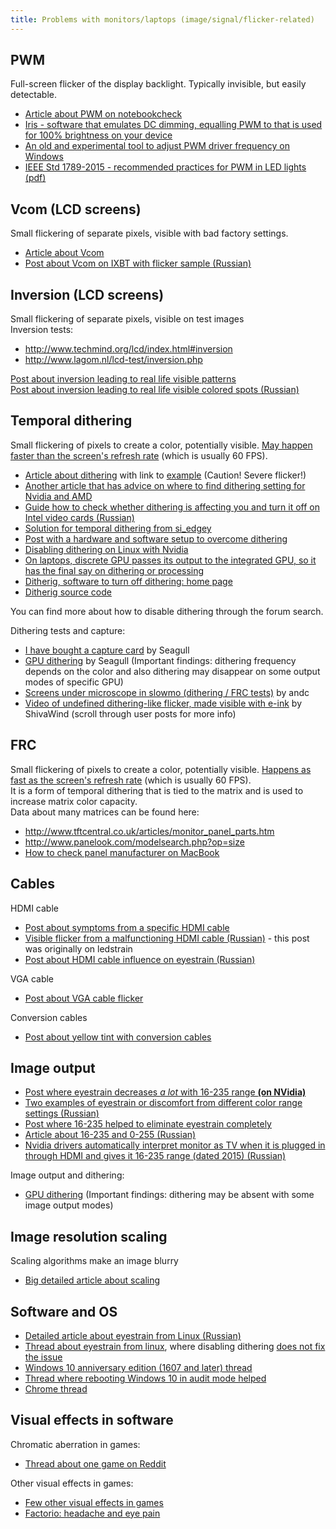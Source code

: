 ```yaml
---
title: Problems with monitors/laptops (image/signal/flicker-related)
---
```



## PWM
Full-screen flicker of the display backlight. Typically invisible, but easily detectable.   
- [Article about PWM on notebookcheck](https://www.notebookcheck.net/Why-Pulse-Width-Modulation-PWM-is-such-a-headache.270240.0.html)
- [Iris - software that emulates DC dimming, equalling PWM to that is used for 100% brightness on your device](https://iristech.co/)
- [An old and experimental tool to adjust PWM driver frequency on Windows](https://github.com/tpurtell/PWM)
- [IEEE Std 1789-2015 - recommended practices for PWM in LED lights (pdf)](http://www.bio-licht.org/02_resources/info_ieee_2015_standards-1789.pdf)

## Vcom (LCD screens)
Small flickering of separate pixels, visible with bad factory settings.  
- [Article about Vcom](https://www.eetimes.com/lcd-screens-dont-flicker-or-do-they/)
- [Post about Vcom on IXBT with flicker sample (Russian)](https://forum.ixbt.com/topic.cgi?id=28:30236:7864#7864)

## Inversion (LCD screens)
Small flickering of separate pixels, visible on test images  
Inversion tests:
- <http://www.techmind.org/lcd/index.html#inversion>
- <http://www.lagom.nl/lcd-test/inversion.php>   

[Post about inversion leading to real life visible patterns](https://ledstrain.org/d/1075-apple-miniled-products-2021/23)   
[Post about inversion leading to real life visible colored spots (Russian)](https://4pda.to/forum/index.php?showtopic=943228&view=findpost&p=112435540)   

## Temporal dithering
Small flickering of pixels to create a color, potentially visible. [May happen faster than the screen's refresh rate](https://forums.blurbusters.com/viewtopic.php?t=6799#p50428) (which is usually 60 FPS).
- [Article about dithering](https://smerity.com/articles/2013/dithering.html) with link to [example](https://codepen.io/Smerity/pen/Abwcu) (Caution! Severe flicker!)
- [Another article that has advice on where to find dithering setting for Nvidia and AMD](https://vpixx.com/vocal/dithering/)
- [Guide how to check whether dithering is affecting you and turn it off on Intel video cards (Russian)](https://4pda.to/forum/index.php?showtopic=943228&view=findpost&p=111856809)
- [Solution for temporal dithering from si_edgey](https://ledstrain.org/d/152-temporal-dithering-sensitivity-my-solution)
- [Post with a hardware and software setup to overcome dithering](https://ledstrain.org/d/794-is-there-a-name-for-seeing-a-sea-of-sparkly-motion-in-a-white-screen/5)
- [Disabling dithering on Linux with Nvidia](https://ledstrain.org/d/785-eyestrain-when-switching-from-windows-to-linux/25)
- [On laptops, discrete GPU passes its output to the integrated GPU, so it has the final say on dithering or processing](https://ledstrain.org/d/152-temporal-dithering-sensitivity-my-solution/451)
- [Ditherig, software to turn off dithering: home page](https://kawamoto.no-ip.org/henteko/index_en.html)
- [Ditherig source code](https://ledstrain.org/d/1001-ditherig-is-open-source-on-github)

You can find more about how to disable dithering through the forum search.

Dithering tests and capture:   
- [I have bought a capture card](https://ledstrain.org/d/703-i-have-bought-a-capture-card) by Seagull  
- [GPU dithering](https://ledstrain.org/d/895-gpu-dithering/) by Seagull  (Important findings: dithering frequency depends on the color and also dithering may disappear on some output modes of specific GPU)   
- [Screens under microscope in slowmo (dithering / FRC tests)](https://ledstrain.org/d/409-screens-under-microscope-in-slowmo-dithering-frc-tests) by andc    
- [Video of undefined dithering-like flicker, made visible with e-ink](https://ledstrain.org/d/152-temporal-dithering-sensitivity-my-solution/116) by ShivaWind (scroll through user posts for more info)   

## FRC
Small flickering of pixels to create a color, potentially visible. [Happens as fast as the screen's refresh rate](https://forums.blurbusters.com/viewtopic.php?t=6799#p50428) (which is usually 60 FPS).  
It is a form of temporal dithering that is tied to the matrix and is used to increase matrix color capacity.   
Data about many matrices can be found here:
- <http://www.tftcentral.co.uk/articles/monitor_panel_parts.htm>
- <http://www.panelook.com/modelsearch.php?op=size>
- [How to check panel manufacturer on MacBook](https://ledstrain.org/d/1166-completely-lost/7)

## Cables
HDMI cable
- [Post about symptoms from a specific HDMI cable](https://ledstrain.org/d/214-hdmi-vs-vga-cable-and-eyestrain/23)
- [Visible flicker from a malfunctioning HDMI cable (Russian)](https://4pda.to/forum/index.php?showtopic=943228&view=findpost&p=111506641) - this post was originally on ledstrain
- [Post about HDMI cable influence on eyestrain (Russian)](http://forum.ixbt.com/topic.cgi?id=28:29319:724#724)

VGA cable   
- [Post about VGA cable flicker](https://ledstrain.org/d/992-vga-cables)   

Conversion cables
- [Post about yellow tint with conversion cables](https://ledstrain.org/d/959-cables-actually-matter)

## Image output
- [Post where eyestrain decreases *a lot* with 16-235 range **(on NVidia)**](https://ledstrain.org/d/884-bad-eye-strain-100-at-rgb-output-dymanic-range-full-20-at-limtied)
- [Two examples of eyestrain or discomfort from different color range settings (Russian)](https://4pda.to/forum/index.php?showtopic=943228&view=findpost&p=112169530)
- [Post where 16-235 helped to eliminate eyestrain completely](https://forums.blurbusters.com/viewtopic.php?f=2&t=6351&hilit=eyestrain&start=30#p65421)
- [Article about 16-235 and 0-255 (Russian)](http://www.vodkomotornik.ru/forum/viewtopic.php?t=3073)
- [Nvidia drivers automatically interpret monitor as TV when it is plugged in through HDMI and gives it 16-235 range (dated 2015) (Russian)](https://render.ru/xen/threads/hdmi-nvidia-ogranichenie-dinamicheskogo-diapazona-do-16-235.159632/)

Image output and dithering:  
- [GPU dithering](https://ledstrain.org/d/895-gpu-dithering/) (Important findings: dithering may be absent with some image output modes)

## Image resolution scaling
Scaling algorithms make an image blurry  
- [Big detailed article about scaling](https://tanalin.com/en/articles/integer-scaling/)

## Software and OS
- [Detailed article about eyestrain from Linux (Russian)](https://www.linux.org.ru/forum/linux-hardware/15961616#comments)
- [Thread about eyestrain from linux](https://ledstrain.org/d/785-eyestrain-when-switching-from-windows-to-linux), where disabling dithering [does not fix the issue](https://ledstrain.org/d/785-eyestrain-when-switching-from-windows-to-linux/82)
- [Windows 10 anniversary edition (1607 and later) thread](https://ledstrain.org/d/169-windows-10-anniversary-edition/)
- [Thread where rebooting Windows 10 in audit mode helped](https://ledstrain.org/d/1351-rebooting-in-audit-mode-made-windows-10-useable-for-me/)
- [Chrome thread](https://ledstrain.org/d/1064-google-chrome-temporal-dithering)

## Visual effects in software
Chromatic aberration in games: 
- [Thread about one game on Reddit](https://www.reddit.com/r/theouterworlds/comments/ebvl1z/the_game_looks_so_better_without_chromatic/)

Other visual effects in games:
- [Few other visual effects in games](https://ledstrain.org/d/153-gaming-specific-issues)
- [Factorio: headache and eye pain](https://ledstrain.org/d/1203-win10-finally-caught-up-to-me-and-i-might-be-losing-my-career-because-of-it/13)
